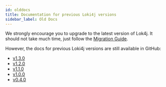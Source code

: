 ```yaml
---
id: olddocs
title: Documentation for previous Loki4j versions
sidebar_label: Old Docs
---
```


We strongly encourage you to upgrade to the latest version of Lok4j.
It should not take much time, just follow the [Migration Guide](migration).

However, the docs for previous Loki4j versions are still available in GitHub:

- [v1.3.0](https://github.com/loki4j/loki-logback-appender/tree/v1.3.0/docs/docus/docs)
- [v1.2.0](https://github.com/loki4j/loki-logback-appender/tree/v1.2.0/docs/docus/docs)
- [v1.1.0](https://github.com/loki4j/loki-logback-appender/tree/ce27c319fad9fd5d881339cb6ee774558eb622a8/docs/docus/docs)
- [v1.0.0](https://github.com/loki4j/loki-logback-appender/tree/v1.0.0/docs/docus/docs)
- [v0.4.0](https://github.com/loki4j/loki-logback-appender/tree/v0.4.0/docs/docus/docs)